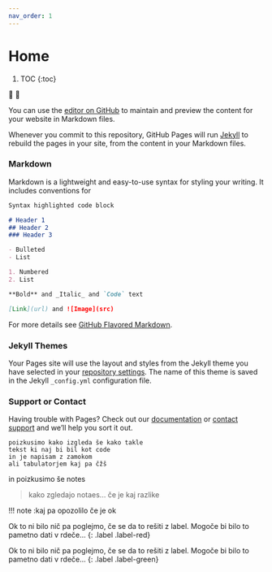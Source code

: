 ```yaml
---
nav_order: 1
---
```


# Home
1. TOC
{:toc}

🚀 🐼

You can use the [editor on GitHub](https://github.com/pmarsceill/test-jtd/edit/master/README.md) to maintain and preview the content for your website in Markdown files.

Whenever you commit to this repository, GitHub Pages will run [Jekyll](https://jekyllrb.com/) to rebuild the pages in your site, from the content in your Markdown files.

### Markdown

Markdown is a lightweight and easy-to-use syntax for styling your writing. It includes conventions for

```markdown
Syntax highlighted code block

# Header 1
## Header 2
### Header 3

- Bulleted
- List

1. Numbered
2. List

**Bold** and _Italic_ and `Code` text

[Link](url) and ![Image](src)
```



For more details see [GitHub Flavored Markdown](https://guides.github.com/features/mastering-markdown/).

### Jekyll Themes

Your Pages site will use the layout and styles from the Jekyll theme you have selected in your [repository settings](https://github.com/pmarsceill/test-jtd/settings). The name of this theme is saved in the Jekyll `_config.yml` configuration file.

### Support or Contact

Having trouble with Pages? Check out our [documentation](https://help.github.com/categories/github-pages-basics/) or [contact support](https://github.com/contact) and we’ll help you sort it out.

    poizkusimo kako izgleda še kako takle
    tekst ki naj bi bil kot code
    in je napisam z zamokom
    ali tabulatorjem kaj pa čžš

in  poizkusimo  še notes
> kako zgledajo notaes...
> če je kaj razlike


!!! note :kaj pa opozolilo če je ok

Ok to ni bilo nič pa poglejmo, če se da to rešiti z label. Mogoče bi bilo to pametno dati v rdeče...
{: .label .label-red}

Ok to ni bilo nič pa poglejmo, če se da to rešiti z label. Mogoče bi bilo to pametno dati v rdeče...
{: .label .label-green}
